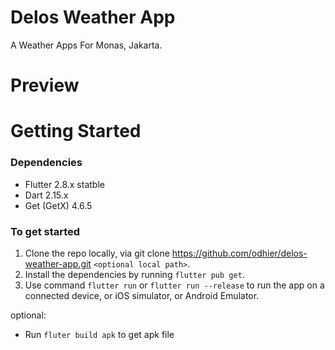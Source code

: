 # Delos Weather App

A Weather Apps For Monas, Jakarta.

# Preview
# Getting Started
### Dependencies
 - Flutter 2.8.x statble
 - Dart 2.15.x
 - Get (GetX) 4.6.5
### To get started
 1. Clone the repo locally, via git clone https://github.com/odhier/delos-weather-app.git `<optional local path>`.
 2. Install the dependencies by running `flutter pub get`.
 3. Use command `flutter run` or `flutter run --release` to run the app on a connected device, or iOS simulator, or Android Emulator.

optional:
 - Run `fluter build apk` to get apk file

